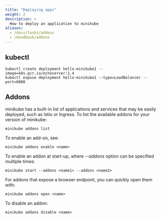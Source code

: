 ```yaml
---
title: "Deploying apps"
weight: 2
description: >
  How to deploy an application to minikube
aliases:
  - /docs/tasks/addons
  - /Handbook/addons
---
```


## kubectl

```shell
kubectl create deployment hello-minikube1 --image=k8s.gcr.io/echoserver:1.4
kubectl expose deployment hello-minikube1 --type=LoadBalancer --port=8080
```

## Addons

minikube has a built-in list of applications and services that may be easily deployed, such as Istio or Ingress. To list the available addons for your version of minikube:

```shell
minikube addons list
```

To enable an add-on, see:
```shell
minikube addons enable <name>
```

To enable an addon at start-up, where *--addons* option can be specified multiple times:

```shell
minikube start --addons <name1> --addons <name2>
```

For addons that expose a browser endpoint, you can quickly open them with:

```shell
minikube addons open <name>
```

To disable an addon:

```shell
minikube addons disable <name>
```
